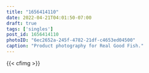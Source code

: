 ```yaml
---
title: "1656414110"
date: 2022-04-21T04:01:50-07:00
draft: true
tags: ['singles']
post_id: 1656414110
photoID: "6ec2652a-245f-4782-21df-c4653ed04500"
caption: "Product photography for Real Good Fish."
---
```

{{< cfimg >}}